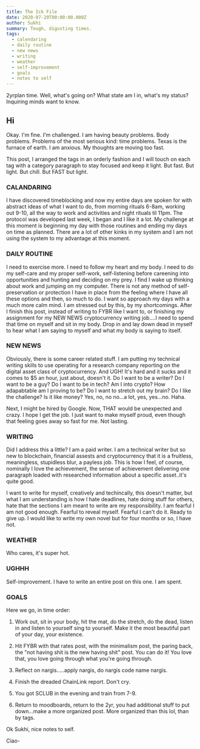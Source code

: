 ```yaml
---
title: The Ick File
date: 2020-07-20T00:00:00.000Z
author: Sukhi
summary: Tough, digusting times.
tags:
  - calendaring
  - daily routine
  - new news
  - writing
  - weather
  - self-improvement
  - goals
  - notes to self
---
```

2yrplan time. Well, what's going on? What state am I in, what's my status? Inquiring minds want to know. 

## Hi

Okay. I'm fine. I'm challenged. I am having beauty problems. Body problems. Problems of the most serious kind: time problems. Texas is the furnace of earth. I am anxious. My thoughts are moving too fast.

This post, I arranged the tags in an orderly fashion and I will touch on each tag with a category paragraph to stay focused and keep it light. But fast. But light. But chill. But FAST but light.

### CALANDARING

I have discovered timeblocking and now my entire days are spoken for with abstract ideas of what I want to do, from morning rituals 6-8am, working out 9-10, all the way to work and activities and night rituals til 11pm. The protocol was developed last week, I began and I like it a lot. My challenge at this moment is beginning my day with those routines and ending my days on time as planned. There are a lot of other kinks in my system and I am not using the system to my advantage at this moment.

### DAILY ROUTINE

I need to exercise more. I need to follow my heart and my body. I need to do my self-care and my proper self-work, self-listening before careening into opportunities and hunting and deciding on my prey. I find I wake up thinking about work and jumping on my computer. There is not any method of self-preservation or protection I have in place from the feeling where I have all these options and then, so much to do. I want so approach my days with a much more calm mind. I am stressed out by this, by my shortcomings. After I finish this post, instead of writing to FYBR like I want to, or finishing my assignment for my NEW NEWS cryptocurrency writing job....I need to spend that time on myself and sit in my body. Drop in and lay down dead in myself to hear what I am saying to myself and what my body is saying to itself.

### NEW NEWS

Obviously, there is some career related stuff. I am putting my technical writing skills to use operating for a research company reporting on the digital asset class of cryptocurrency. And UGH! It's hard and it sucks and it comes to $5 an hour, just about, doesn't it. Do I want to be a writer? Do I want to be a guy? Do I want to be in tech? Am I into crypto? How adapabtable am I proving to be? Do I want to stretch out my brain? Do I like the challenge? Is it like money?  Yes, no, no no...a lot, yes, yes...no. Haha.

Next, I might be hired by Google. Now, THAT would be unexpected and crazy. I hope I get the job. I just want to make myself proud, even though that feeling goes away so fast for me. Not lasting.

### WRITING

Did I address this a little? I am a paid writer. I am a technical writer but so new to blockchain, financial assests and cryptocurrency that it is a fruitless, meaningless, stupidless blur, a payless job. This is how I feel, of course, nominally I love the achievement, the sense of achievement delivering one paragraph loaded with researched information about a specific asset..it's quite good. 

I want to write for myself, creatively and techincally, this doesn't matter, but what I am understanding is how I hate deadlines, hate doing stuff for others, hate that the sections I am meant to write are my responsibility. I am fearful I am not good enough. Fearful to reveal myself. Fearful I can't do it. Ready to give up. I would like to write my own novel but for four months or so, I have not.

### WEATHER

Who cares, it's super hot.

### UGHHH

Self-improvement. I have to write an entire post on this one. I am spent.

### GOALS

Here we go, in time order:

1. Work out, sit in your body, hit the mat, do the stretch, do the dead, listen in and listen to yourself sing to yourself. Make it the most beautiful part of your day, your existence.

2. Hit FYBR with that rates post, with the minimalism post, the paring back, the "not having shit is the new having shit" post. You can do it! You love that, you love going through what you're going through.

3. Reflect on nargis.....apply nargis, do nargis code name nargis.

4. Finish the dreaded ChainLink report. Don't cry.

5. You got SCLUB in the evening and train from 7-9.

6. Return to moodboards, return to the 2yr, you had additional stuff to put down...make a more organized post. More organized than this lol, than by tags.

Ok Sukhi, nice notes to self.

Ciao-
